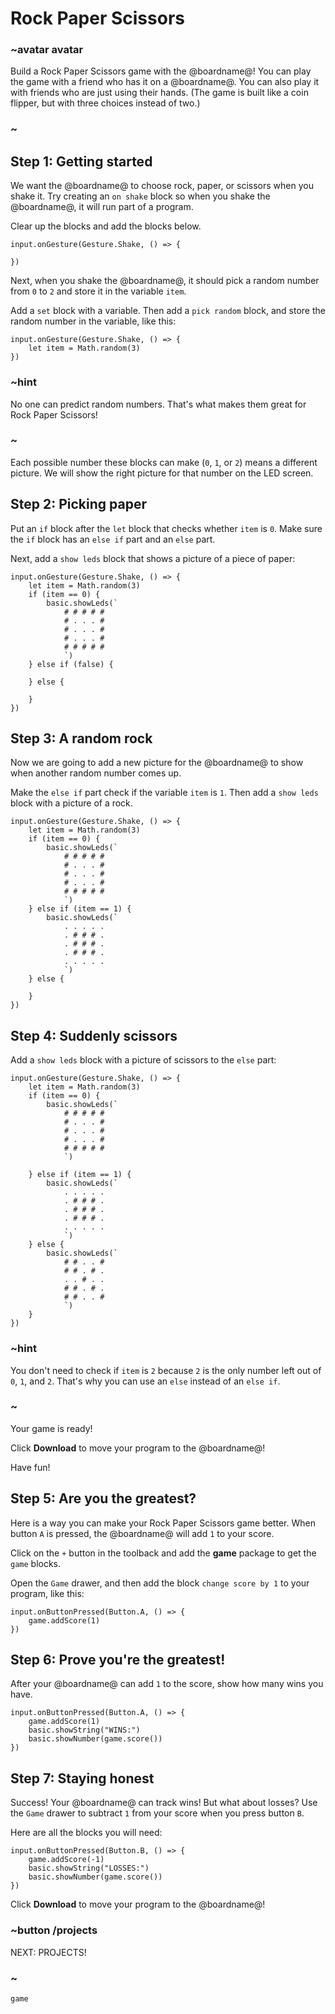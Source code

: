 # Rock Paper Scissors

### ~avatar avatar

Build a Rock Paper Scissors game with the @boardname@!  You can play
the game with a friend who has it on a @boardname@.  You can also play
it with friends who are just using their hands.  (The game is built
like a coin flipper, but with three choices instead of two.)

### ~

## Step 1: Getting started

We want the @boardname@ to choose rock, paper, or scissors when you
shake it.  Try creating an ``on shake`` block so when you shake the
@boardname@, it will run part of a program.

Clear up the blocks and add the blocks below.

```blocks
input.onGesture(Gesture.Shake, () => {
    
})
```

Next, when you shake the @boardname@, it should pick a random number from `0` to `2`
and store it in the variable `item`.

Add a ``set`` block with a variable. Then add a ``pick random`` block,
and store the random number in the variable,
like this:

```blocks
input.onGesture(Gesture.Shake, () => {
    let item = Math.random(3)
})

```

### ~hint
No one can predict random numbers. That's what makes them great for Rock Paper Scissors!
### ~

Each possible number these blocks can make (`0`, `1`, or `2`) means a different picture.
We will show the right picture for that number on the LED screen.


## Step 2: Picking paper

Put an ``if`` block after the ``let`` block that checks whether
`item` is `0`. Make sure the ``if`` block has an ``else if`` part
and an ``else`` part.

Next, add a ``show leds`` block that shows a
picture of a piece of paper:

```blocks
input.onGesture(Gesture.Shake, () => {
    let item = Math.random(3)
    if (item == 0) {
        basic.showLeds(`
            # # # # #
            # . . . #
            # . . . #
            # . . . #
            # # # # #
            `)
    } else if (false) {

    } else {

    }
})
```

## Step 3: A random rock

Now we are going to add a new picture for the @boardname@ to show
when another random number comes up.

Make the ``else if`` part check if the variable `item` is `1`.
Then add a ``show leds`` block with a picture of a rock.

```blocks
input.onGesture(Gesture.Shake, () => {
    let item = Math.random(3)
    if (item == 0) {
        basic.showLeds(`
            # # # # #
            # . . . #
            # . . . #
            # . . . #
            # # # # #
            `)
    } else if (item == 1) {
        basic.showLeds(`
            . . . . .
            . # # # .
            . # # # .
            . # # # .
            . . . . .
            `)
    } else {

    }
})
```

## Step 4: Suddenly scissors

Add a ``show leds`` block with a picture of scissors to the ``else`` part:

```blocks
input.onGesture(Gesture.Shake, () => {
    let item = Math.random(3)
    if (item == 0) {
        basic.showLeds(`
            # # # # #
            # . . . #
            # . . . #
            # . . . #
            # # # # #
            `)

    } else if (item == 1) {
        basic.showLeds(`
            . . . . .
            . # # # .
            . # # # .
            . # # # .
            . . . . .
            `)
    } else {
        basic.showLeds(`
            # # . . #
            # # . # .
            . . # . .
            # # . # .
            # # . . #
            `)
    }
})

```

### ~hint

You don't need to check if `item` is `2` because `2` is the only number left out of `0`, `1`, and `2`.
That's why you can use an ``else`` instead of an ``else if``.

### ~

Your game is ready!

Click **Download** to move your program to the @boardname@!

Have fun!

## Step 5: Are you the greatest?

Here is a way you can make your Rock Paper Scissors game better.
When button ``A`` is pressed, 
the @boardname@ will add `1` to your score.

Click on the ``+`` button in the toolback and add the **game** package 
to get the ``game`` blocks.

Open the ``Game`` drawer, and then add the block ``change score by 1`` to your program,
like this:

```blocks
input.onButtonPressed(Button.A, () => {
    game.addScore(1)
})

```

## Step 6: Prove you're the greatest!

After your @boardname@ can add `1` to the score, show how many wins you have.

```blocks
input.onButtonPressed(Button.A, () => {
    game.addScore(1)
    basic.showString("WINS:")
    basic.showNumber(game.score())
})
```
## Step 7: Staying honest

Success! Your @boardname@ can track wins!
But what about losses? 
Use the ``Game`` drawer to subtract `1` from your score when you press button `B`. 

Here are all the blocks you will need:

```shuffle
input.onButtonPressed(Button.B, () => {
    game.addScore(-1)
    basic.showString("LOSSES:")
    basic.showNumber(game.score())
})
```
Click **Download** to move your program to the @boardname@!

### ~button /projects
NEXT: PROJECTS!
### ~

```package
game
```
